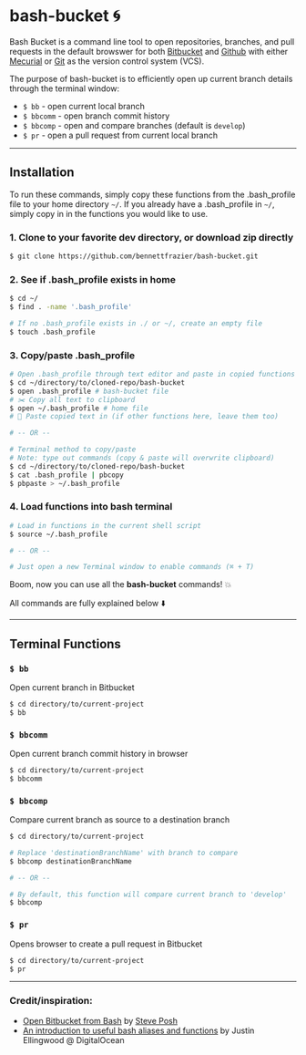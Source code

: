 # bash-bucket 🌀
Bash Bucket is a command line tool to open repositories, branches, and pull requests in the default browswer for both [Bitbucket](http://bitbucket.org/) and [Github](https://github.com/) with either [Mecurial](https://www.mercurial-scm.org/) or [Git](https://git-scm.com/) as the version control system (VCS).

The purpose of bash-bucket is to efficiently open up current branch details through the terminal window:
- `$ bb` - open current local branch
- `$ bbcomm` - open branch commit history
- `$ bbcomp` - open and compare branches (default is `develop`)
- `$ pr` - open a pull request from current local branch

---------

## Installation

To run these commands, simply copy these functions from the .bash_profile file to your home directory `~/`. If you already have a .bash_profile in `~/`, simply copy in in the functions you would like to use.

### 1. Clone to your favorite dev directory, or download zip directly
```sh
$ git clone https://github.com/bennettfrazier/bash-bucket.git
```

### 2. See if .bash_profile exists in home
```sh
$ cd ~/
$ find . -name '.bash_profile'

# If no .bash_profile exists in ./ or ~/, create an empty file
$ touch .bash_profile
```

### 3. Copy/paste .bash_profile
```sh
# Open .bash_profile through text editor and paste in copied functions
$ cd ~/directory/to/cloned-repo/bash-bucket
$ open .bash_profile # bash-bucket file
# ✂️ Copy all text to clipboard
$ open ~/.bash_profile # home file
# 📑 Paste copied text in (if other functions here, leave them too)

# -- OR --  

# Terminal method to copy/paste
# Note: type out commands (copy & paste will overwrite clipboard)
$ cd ~/directory/to/cloned-repo/bash-bucket
$ cat .bash_profile | pbcopy
$ pbpaste > ~/.bash_profile
```
### 4. Load functions into bash terminal
```sh
# Load in functions in the current shell script
$ source ~/.bash_profile

# -- OR --

# Just open a new Terminal window to enable commands (⌘ + T)
```
Boom, now you can use all the **bash-bucket** commands! 💥

All commands are fully explained below ⬇️

---------

## Terminal Functions
### `$ bb`
Open current branch in Bitbucket
``` sh
$ cd directory/to/current-project
$ bb
```
### `$ bbcomm`
Open current branch commit history in browser
``` sh
$ cd directory/to/current-project
$ bbcomm
```
### `$ bbcomp`
Compare current branch as source to a destination branch
``` sh
$ cd directory/to/current-project

# Replace 'destinationBranchName' with branch to compare
$ bbcomp destinationBranchName

# -- OR --

# By default, this function will compare current branch to 'develop'
$ bbcomp
```
### `$ pr`
Opens browser to create a pull request in Bitbucket
``` sh
$ cd directory/to/current-project
$ pr
```

---------

### Credit/inspiration:
- [Open Bitbucket from Bash](http://hgtip.com/tips/advanced/2009-10-08-open-bitbucket-from-bash/) by [Steve Posh](http://stevelosh.com/)
- [An introduction to useful bash aliases and functions](https://www.digitalocean.com/community/tutorials/an-introduction-to-useful-bash-aliases-and-functions) by Justin Ellingwood @ DigitalOcean
